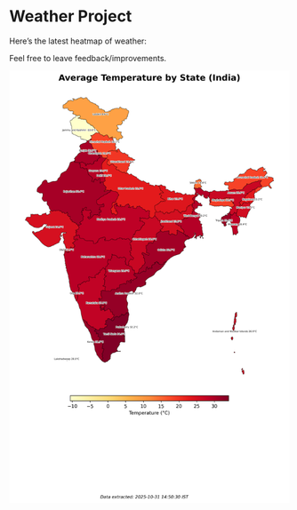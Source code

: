 # Weather Project

Here’s the latest heatmap of weather:

Feel free to leave feedback/improvements.

![India Heatmap](docs/assets/india_heatmap.png?v=047F60)
